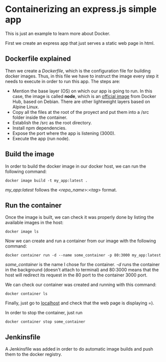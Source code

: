 # Containerizing an express.js simple app

This is just an example to learn more about Docker. 

First we create an express app that just serves a static web page in html.

## Dockerfile explained

Then we create a _Dockerfile_, which is the configuration file for building docker images. Thus, in this file we have to instruct the image every step it needs to execute in order to run this app. The steps are:

- Mention the base layer (OS) on which our app is going to run. In this case, the image is called __node__, which is an [official image](https://hub.docker.com/_/node/) from Docker Hub, based on Debian. There are other lightweight layers based on Alpine Linux.
- Copy all the files at the root of the proyect and put them into a /src folder inside the container.
- Establish the /src as the root directory.
- Install npm dependencies.
- Expose the port where the app is listening (3000).
- Execute the app (run node). 

## Build the image

In order to build the docker image in our docker host, we can run the following command:

```
docker image build -t my_app:latest .
```

_my_app:latest_ follows the <_repo_name_>:<_tag_> format.

## Run the container

Once the image is built, we can check it was properly done by listing the available images in the host:

```
docker image ls
```

Now we can create and run a container from our image with the following command:

```
docker container run -d --name some_container -p 80:3000 my_app:latest
```

_some\_container_ is the name I chose for the container. _-d_ runs the container in the background (doesn't attach to terminal) and 80:3000 means that the host will redirect its request in the 80 port to the container 3000 port.

We can check our container was created and running with this command:

```
docker container ls
```

Finally, just go to [localhost](http://127.0.0.1) and check that the web page is displaying =).

In order to stop the container, just run 

```
docker container stop some_container
```

## Jenkinsfile

A Jenkinsfile was added in order to do automatic image builds and push them to the docker registry.